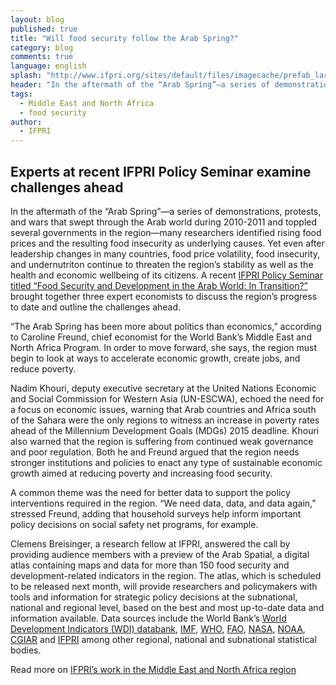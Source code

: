 ```yaml
---
layout: blog
published: true
title: "Will food security follow the Arab Spring?"
category: blog
comments: true
language: english
splash: "http://www.ifpri.org/sites/default/files/imagecache/prefab_large/arabfs_small.jpg"
header: "In the aftermath of the “Arab Spring”—a series of demonstrations, protests, and wars that swept through the Arab world during 2010-2011 and toppled several governments in the region—many researchers identified rising food prices and the resulting food insecurity as underlying causes. "
tags: 
  - Middle East and North Africa
  - food security
author: 
  - IFPRI
---
```


## Experts at recent IFPRI Policy Seminar examine challenges ahead

In the aftermath of the “Arab Spring”—a series of demonstrations, protests, and wars that swept through the Arab world during 2010-2011 and toppled several governments in the region—many researchers identified rising food prices and the resulting food insecurity as underlying causes. Yet even after leadership changes in many countries, food price volatility, food insecurity, and undernutriton continue to threaten the region’s stability as well as the health and economic wellbeing of its citizens. A recent [IFPRI Policy Seminar titled “Food Security and Development in the Arab World: In Transition?”](http://www.ifpri.org/event/food-security-and-development-arab-world) brought together three expert economists to discuss the region’s progress to date and outline the challenges ahead.
<!-- more -->
“The Arab Spring has been more about politics than economics,” according to Caroline Freund, chief economist for the World Bank’s Middle East and North Africa Program. In order to move forward, she says, the region must begin to look at ways to accelerate economic growth, create jobs, and reduce poverty.

Nadim Khouri, deputy executive secretary at the United Nations Economic and Social Commission for Western Asia (UN-ESCWA), echoed the need for a focus on economic issues, warning that Arab countries and Africa south of the Sahara were the only regions to witness an increase in poverty rates ahead of the Millennium Development Goals (MDGs) 2015 deadline. Khouri also warned that the region is suffering from continued weak governance and poor regulation. Both he and Freund argued that the region needs stronger institutions and policies to enact any type of sustainable economic growth aimed at reducing poverty and increasing food security.

A common theme was the need for better data to support the policy interventions required in the region. “We need data, data, and data again,” stressed Freund, adding that household surveys help inform important policy decisions on social safety net programs, for example.

Clemens Breisinger, a research fellow at IFPRI, answered the call by providing audience members with a preview of the Arab Spatial, a digital atlas containing maps and data for more than 150 food security and development-related indicators in the region. The atlas, which is scheduled to be released next month, will provide researchers and policymakers with tools and information for strategic policy decisions at the subnational, national and regional level, based on the best and most up-to-date data and information available. Data sources include the World Bank’s [World Development Indicators (WDI) databank](http://data.worldbank.org/data-catalog/world-development-indicators), [IMF](http://www.imf.org/external/data.htm), [WHO](http://www.who.int/hiv/data/en/), [FAO](http://faostat.fao.org/), [NASA](http://data.nasa.gov/), [NOAA](http://www.ncdc.noaa.gov/), [CGIAR](http://www.cgiar.org/) and [IFPRI](http://www.cgiar.org/) among other regional, national and subnational statistical bodies.

Read more on [IFPRI’s work in the Middle East and North Africa region](http://www.ifpri.org/book-6959/ourwork/researcharea/middle-east-and-north-africa)